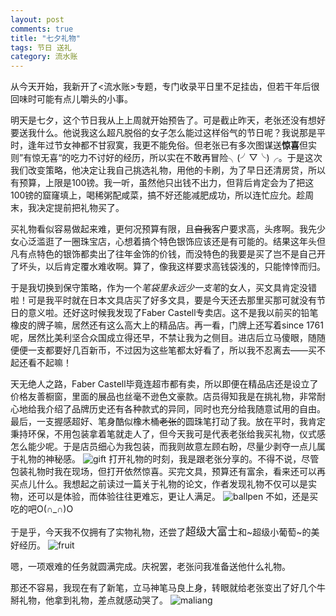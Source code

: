 ```yaml
---
layout: post
comments: true
title: "七夕礼物"
tags: 节日 送礼
category: 流水账
---
```


从今天开始，我新开了<流水账>专题，专门收录平日里不足挂齿，但若干年后很回味时可能有点儿嚼头的小事。

明天是七夕，这个节日我从上上周就开始预告了。可是截止昨天，老张还没有想好要送我什么。他说我这么超凡脱俗的女子怎么能过这样俗气的节日呢？我说那是平时，逢年过节女神都不甘寂寞，我更不能免俗。但老张已有多次图谋送**惊喜**但实则”有惊无喜“的吃力不讨好的经历，所以实在不敢再冒险╮(╯▽╰)╭。于是这次我们改变策略，他决定让我自己挑选礼物，用他的卡刷，为了早日还清房贷，所以有预算，上限是100镑。我一听，虽然他只出钱不出力，但背后肯定会为了把这100镑的窟窿填上，喝稀粥配咸菜，搞不好还能减肥成功，所以连忙应允。趁周末，我决定提前把礼物买了。

买礼物看似容易做起来难，更何况预算有限，且~~自我~~客户要求高，头疼啊。我先少女心泛滥逛了一圈珠宝店，心想着搞个特色银饰应该还是有可能的。结果这年头但凡有点特色的银饰都卖出了往年金饰的价钱，而没特色的我要是买了岂不是自己开了坏头，以后肯定覆水难收啊。算了，像我这样要求高钱袋浅的，只能悻悻而归。

于是我切换到保守策略，作为一个*笔袋里永远少一支笔*的女人，买文具肯定没错啦！可是我平时就在日本文具店买了好多文具，要是今天还去那里买那可就没有节日的意义啦。还好这时候我发现了Faber Castell专卖店。这不是我以前买的铅笔橡皮的牌子嘛，居然还有这么高大上的精品店。再一看，门牌上还写着since 1761呢，居然比美利坚合众国成立得还早，不禁让我为之侧目。进店后立马傻眼，随随便便一支都要好几百新币，不过因为这些笔都太好看了，所以我不忍离去——买不起还看不起嘛！

天无绝人之路，Faber Castell毕竟连超市都有卖，所以即便在精品店还是设立了价格友善橱窗，里面的展品也丝毫不逊色文豪款。店员得知我是在挑礼物，非常耐心地给我介绍了品牌历史还有各种款式的异同，同时也充分给我随意试用的自由。最后，一支握感超好、笔身酷似橡木桶~~老张~~的圆珠笔打动了我。放在平时，我肯定秉持环保，不用包装拿着笔就走人了，但今天我可是代表老张给我买礼物，仪式感怎么能少呢。于是店员细心为我包装，而我则故意左顾右盼，尽量少剥夺一点儿属于礼物的神秘感。
![gift](/images/gift)
打开礼物的时刻，我是跟老张分享的。不得不说，尽管包装礼物时我在现场，但打开依然惊喜。买完文具，预算还有富余，看来还可以再买点儿什么。我想起之前读过一篇关于礼物的论文，作者发现礼物不仅可以是实物，还可以是体验，而体验往往更难忘，更让人满足。
![ballpen](/images/ballpen)
不如，还是买吃的吧O(∩_∩)O

于是乎，今天我不仅拥有了实物礼物，还尝了<span style="font-size:larger;">超级大富士</span>和~超级小葡萄~的美好经历。
![fruit](/images/fruit)

嗯，一项艰难的任务就圆满完成。庆祝罢，老张问我准备送他什么礼物。

那还不容易，我现在有了新笔，立马神笔马良上身，转眼就给老张变出了好几个牛掰礼物，他拿到礼物，差点就感动哭了。
![maliang](/images/maliang)